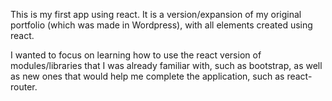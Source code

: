
This is my first app using react. It is a version/expansion of my original portfolio (which was made in Wordpress), with all elements created using react.

I wanted to focus on learning how to use the react version of modules/libraries that I was already familiar with, such as bootstrap, as well as new ones that would help me complete the application, such as react-router.